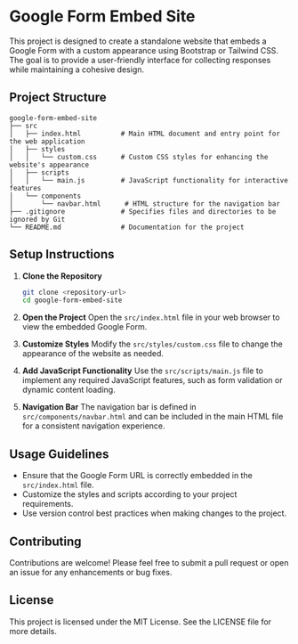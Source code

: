 # Google Form Embed Site

This project is designed to create a standalone website that embeds a Google Form with a custom appearance using Bootstrap or Tailwind CSS. The goal is to provide a user-friendly interface for collecting responses while maintaining a cohesive design.

## Project Structure

```
google-form-embed-site
├── src
│   ├── index.html          # Main HTML document and entry point for the web application
│   ├── styles
│   │   └── custom.css      # Custom CSS styles for enhancing the website's appearance
│   ├── scripts
│   │   └── main.js         # JavaScript functionality for interactive features
│   └── components
│       └── navbar.html      # HTML structure for the navigation bar
├── .gitignore              # Specifies files and directories to be ignored by Git
└── README.md               # Documentation for the project
```

## Setup Instructions

1. **Clone the Repository**
   ```bash
   git clone <repository-url>
   cd google-form-embed-site
   ```

2. **Open the Project**
   Open the `src/index.html` file in your web browser to view the embedded Google Form.

3. **Customize Styles**
   Modify the `src/styles/custom.css` file to change the appearance of the website as needed.

4. **Add JavaScript Functionality**
   Use the `src/scripts/main.js` file to implement any required JavaScript features, such as form validation or dynamic content loading.

5. **Navigation Bar**
   The navigation bar is defined in `src/components/navbar.html` and can be included in the main HTML file for a consistent navigation experience.

## Usage Guidelines

- Ensure that the Google Form URL is correctly embedded in the `src/index.html` file.
- Customize the styles and scripts according to your project requirements.
- Use version control best practices when making changes to the project.

## Contributing

Contributions are welcome! Please feel free to submit a pull request or open an issue for any enhancements or bug fixes.

## License

This project is licensed under the MIT License. See the LICENSE file for more details.